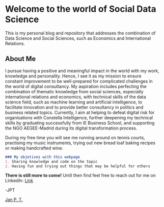 # Welcome to the world of Social Data Science

This is my personal blog and repository that addresses the combination of Data Science and Social Sciences, such as Economics and International Relations.

## About Me
I pursue having a positive and meaningful impact in the world with my work, knowledge and personality. Hence, I see it as my mission to ensure constant improvement to be well-prepared for complicated challenges in the world of digital consultancy. My aspiration includes perfecting the combination of thematic knowledge from social sciences, especially international relations and economics, with technical skills of the data science field, such as machine learning and artificial intelligence, to facilitate innovation and to provide better consultancy in politics and business related topics. Currently, I aim at helping to defeat digital risk for organisations with Constella Intelligence, further deepening my technical skills by graduating successfully from IE Business School, and supporting the NGO AEGEE-Madrid during its digital transformation process.

During my free time you will see me running around on tennis courts, practising my music instruments, trying out new bread loaf baking recipes or making handcrafted wine.

```markdown
### My objetives with this webpage
1. Sharing knowledge and code on the topic
2. Having fun and trying out things that may be helpful for others
```

**There is still more to come!**
Until then find feel free to reach out for me on LinkedIn: [Link](www.linkedin.com/in/jan-thoma)

-JPT


<script src="https://platform.linkedin.com/badges/js/profile.js" async defer type="text/javascript"></script>
<div class="badge-base LI-profile-badge" data-locale="en_US" data-size="large" data-theme="dark" data-type="HORIZONTAL" data-vanity="jan-thoma" data-version="v1"><a class="badge-base__link LI-simple-link" href="https://es.linkedin.com/in/jan-thoma?trk=profile-badge">Jan P. T.</a></div>
              
<script> (function(b,c){var e=document.createElement('link');e.rel='stylesheet',e.type='text/css',e.href='https://chatboxlive.blahbox.net/static/css/main.css',document.getElementsByTagName('head')[0].appendChild(e); var f=document.createElement('script');f.onload=function(){var g;if(c)g='previewInit';else{var h=document.createElement('div');g='cbinit',h.id='cbinit',document.body.append(h)} console.log(document.querySelector('#'+g)),chatbox.initChat(document.querySelector('#'+g),b,c)},f.src='https://chatboxlive.blahbox.net/static/js/chat-lib.js',document.getElementsByTagName('head')[0].appendChild(f)}) ('b71ffe40cbc18b8d12095a1b1fa799c8', 0); </script
